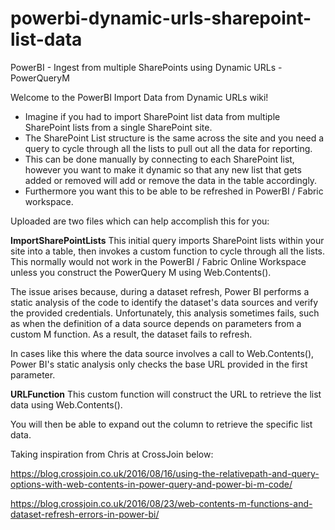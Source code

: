 # powerbi-dynamic-urls-sharepoint-list-data
PowerBI - Ingest from multiple SharePoints using Dynamic URLs - PowerQueryM 


Welcome to the PowerBI Import Data from Dynamic URLs wiki!

* Imagine if you had to import SharePoint list data from multiple SharePoint lists from a single SharePoint site. 
* The SharePoint List structure is the same across the site and you need a query to cycle through all the lists to pull out all the data for reporting. 
* This can be done manually by connecting to each SharePoint list, however you want to make it dynamic so that any new list that gets added or removed will add or remove the data in the table accordingly.
* Furthermore you want this to be able to be refreshed in PowerBI / Fabric workspace.

Uploaded are two files which can help accomplish this for you:

**ImportSharePointLists**
This initial query imports SharePoint lists within your site into a table, then invokes a custom function to cycle through all the lists. This normally would not work in the PowerBI / Fabric Online Workspace  unless you construct the PowerQuery M using  Web.Contents().

The issue arises because, during a dataset refresh, Power BI performs a static analysis of the code to identify the dataset's data sources and verify the provided credentials. Unfortunately, this analysis sometimes fails, such as when the definition of a data source depends on parameters from a custom M function. As a result, the dataset fails to refresh.

In cases like this where the data source involves a call to Web.Contents(), Power BI's static analysis only checks the base URL provided in the first parameter.

**URLFunction**
This custom function will construct the URL to retrieve the list data using Web.Contents().

You will then be able to expand out the column to retrieve the specific list data.


Taking inspiration from Chris at CrossJoin below:

https://blog.crossjoin.co.uk/2016/08/16/using-the-relativepath-and-query-options-with-web-contents-in-power-query-and-power-bi-m-code/

https://blog.crossjoin.co.uk/2016/08/23/web-contents-m-functions-and-dataset-refresh-errors-in-power-bi/


